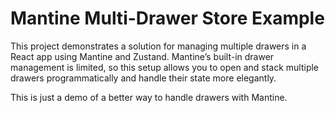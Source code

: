 # Mantine Multi-Drawer Store Example

This project demonstrates a solution for managing multiple drawers in a React app using Mantine and Zustand. Mantine’s built-in drawer management is limited, so this setup allows you to open and stack multiple drawers programmatically and handle their state more elegantly.

This is just a demo of a better way to handle drawers with Mantine.
